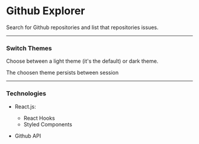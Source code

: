# Github Explorer

Search for Github repositories and list that repositories issues.

---

### Switch Themes

Choose between a light theme (it's the default) or dark theme.

The choosen theme persists between session

---

### Technologies

- React.js:

  - React Hooks
  - Styled Components

- Github API
